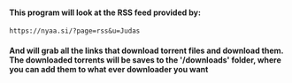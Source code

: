 #### This program will look at the RSS feed provided by:
`https://nyaa.si/?page=rss&u=Judas`
#### And will grab all the links that download torrent files and download them. The downloaded torrents will be saves to the '/downloads' folder, where you can add them to what ever downloader you want